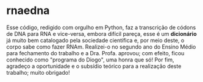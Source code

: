 # rnaedna
Esse código, redigido com orgulho em Python, faz a transcrição de códons de DNA para RNA e vice-versa, embora difícil pareça, esse é um **dicionário** já muito bem catalogado pela sociedade científica e, por meio deste, o corpo sabe como fazer RNAm.
Realizei-o no segundo ano do Ensino Médio para fechamento do trabalho e a Dra. Profa. aprovou; com efeito, ficou conhecido como "programa do Diogo", uma honra que só!
Por fim, agradeço a oportunidade e o subsídio teórico para a realização deste trabalho; muito obrigado!
